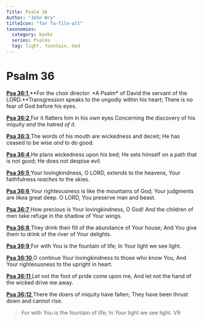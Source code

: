 ```yaml
---
Title: Psalm 36
Author: "John Wry"
titleIcon: "far fa-file-alt"
taxonomies:
  category: books
  series: Psalms
  tag: light, fountain, God
---
```


# Psalm 36

[**Psa 36:1** ](verseid:19.36.1) **For the choir director. \*A Psalm\* of David the servant of the LORD.**Transgression speaks to the ungodly within his heart; There is no fear of God before his eyes.

[**Psa 36:2** ](verseid:19.36.2) For it flatters him in his *own* eyes Concerning the discovery of his iniquity *and* the hatred *of it.*

[**Psa 36:3** ](verseid:19.36.3) The words of his mouth are wickedness and deceit; He has ceased to be wise *and* to do good.

[**Psa 36:4** ](verseid:19.36.4) He plans wickedness upon his bed; He sets himself on a path that is not good; He does not despise evil.

[**Psa 36:5** ](verseid:19.36.5) Your lovingkindness, O LORD, extends to the heavens, Your faithfulness *reaches* to the skies.

[**Psa 36:6** ](verseid:19.36.6) Your righteousness is like the mountains of God; Your judgments are *like*a great deep. O LORD, You preserve man and beast.

[**Psa 36:7** ](verseid:19.36.7) How precious is Your lovingkindness, O God! And the children of men take refuge in the shadow of Your wings.

[**Psa 36:8** ](verseid:19.36.8) They drink their fill of the abundance of Your house; And You give them to drink of the river of Your delights.

[**Psa 36:9** ](verseid:19.36.9) For with You is the fountain of life; In Your light we see light.

[**Psa 36:10** ](verseid:19.36.10) O continue Your lovingkindness to those who know You, And Your righteousness to the upright in heart.

[**Psa 36:11** ](verseid:19.36.11) Let not the foot of pride come upon me, And let not the hand of the wicked drive me away.

[**Psa 36:12** ](verseid:19.36.12) There the doers of iniquity have fallen; They have been thrust down and cannot rise.



> For with You is the fountain of life; In Your light we see light. V9